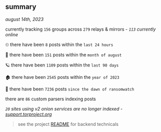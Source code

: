 
## summary
_august 14th, 2023_

currently tracking `156` groups across `279` relays & mirrors - _`113` currently online_

⏲ there have been `8` posts within the `last 24 hours`

🦈 there have been `151` posts within the `month of august`

🪐 there have been `1109` posts within the `last 90 days`

🏚 there have been `2545` posts within the `year of 2023`

🦕 there have been `7236` posts `since the dawn of ransomwatch`

there are `86` custom parsers indexing posts

_`20` sites using v2 onion services are no longer indexed - [support.torproject.org](https://support.torproject.org/onionservices/v2-deprecation/)_

> see the project [README](https://github.com/joshhighet/ransomwatch#ransomwatch--) for backend technicals
